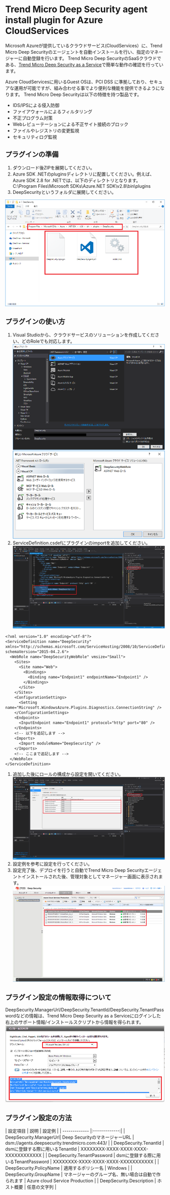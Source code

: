 # Trend Micro Deep Security agent install plugin for Azure CloudServices

Microsoft Azureが提供しているクラウドサービス(CloudServices）に、Trend Micro Deep Securityのエージェントを自動インストールを行い、指定のマネージャーに自動登録を行います。
Trend Micro Deep SecurityのSaaSクラウドである、[Trend Micro Deep Security as a Service](https://www.trendmicro.co.jp/jp/business/products/tmdsaas/)で簡単な動作の確認を行っています。

Azure CloudServicesに用いるGuest OSは、PCI DSS に準拠しており、セキュアな運用が可能ですが、組み合わせる事でより便利な機能を提供できるようになります。
Trend Micro Deep Securityは以下の特徴を持つ製品です。
- IDS/IPSによる侵入防御
- ファイアウォールによるフィルタリング
- 不正プログラム対策
- Webレピューテーションによる不正サイト接続のブロック
- ファイルやレジストリの変更監視
- セキュリティログ監視

## プラグインの準備

1. ダウンロード後ZIPを展開してください。
1. Azure SDK .NETのpluginsディレクトリに配置してください。例えば、Azure SDK 2.8 for .NETでは、以下のディレクトリとなります。
C:\Program Files\Microsoft SDKs\Azure\.NET SDK\v2.8\bin\plugins
1. DeepSecurityというフォルダに展開してください。

![](img/azds0.png)

## プラグインの使い方

1. Visual Studioから、クラウドサービスのソリューションを作成してください、どのRoleでも対応します。
![](img/azds1.png)![](img/azds2.png)
1. ServiceDefinition.csdefにプラグインのimportを追加してください。
![](img/azds3.png)
```
<?xml version="1.0" encoding="utf-8"?>
<ServiceDefinition name="DeepSecurity" xmlns="http://schemas.microsoft.com/ServiceHosting/2008/10/ServiceDefinition" schemaVersion="2015-04.2.6">
  <WebRole name="DeepSecurityWebRole" vmsize="Small">
    <Sites>
      <Site name="Web">
        <Bindings>
          <Binding name="Endpoint1" endpointName="Endpoint1" />
        </Bindings>
      </Site>
    </Sites>
    <ConfigurationSettings>
      <Setting name="Microsoft.WindowsAzure.Plugins.Diagnostics.ConnectionString" />
    </ConfigurationSettings>
    <Endpoints>
      <InputEndpoint name="Endpoint1" protocol="http" port="80" />
    </Endpoints>
    <!-- 以下を追記します -->
    <Imports>
      <Import moduleName="DeepSecurity" />
    </Imports>
    <!-- ここまで追記します -->
  </WebRole>
</ServiceDefinition>
```
1. 追加した後にロールの構成から設定を開いてください。
![](img/azds4.png)
1. 設定例を参考に設定を行ってください。
1. 設定完了後、デプロイを行うと自動でTrend Micro Deep Securityエージェントインストールされた後、管理対象としてマネージャー画面に表示されます。
![](img/azds7.png)

## プラグイン設定の情報取得について

DeepSecurity.ManagerUrl/DeepSecurity.TenantId/DeepSecurity.TenantPasswordなどの情報は、Trend Micro Deep Security as a Serviceにログインした右上のサポート情報/インストールスクリプトから情報を得られます。
![](img/azds6.png)

## プラグイン設定の方法

| 設定項目 | 説明 | 設定例 |
| ------------- |:-------------:|
| DeepSecurity.ManagerUrl| Deep SecurityのマネージャーURL | dsm://agents.deepsecurity.trendmicro.com:443/ |
| DeepSecurity.TenantId   | dsmに登録する際に用いるTenantId | XXXXXXXX-XXXX-XXXX-XXXX-XXXXXXXXXXXX |
| DeepSecurity.TenantPassword | dsmに登録する際に用いるTenantPassword | XXXXXXXX-XXXX-XXXX-XXXX-XXXXXXXXXXX |
| DeepSecurity.PolicyName | 適用するポリシー名 | Windows |
| DeepSecurity.GroupName | マネージャーのグループ名、無い場合は自動で作られます | Azure cloud Service Production |
| DeepSecurity.Description | ホスト概要 | 任意の文字列 |

